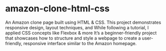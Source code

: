 # amazon-clone-html-css
An Amazon clone page built using HTML &amp; CSS. This project demonstrates responsive design, layout techniques, and  While following a tutorial, I applied CSS concepts like Flexbox &amp; more It’s a beginner-friendly project that showcases how to structure and style a webpage to create a user-friendly, responsive interface similar to the Amazon homepage.
